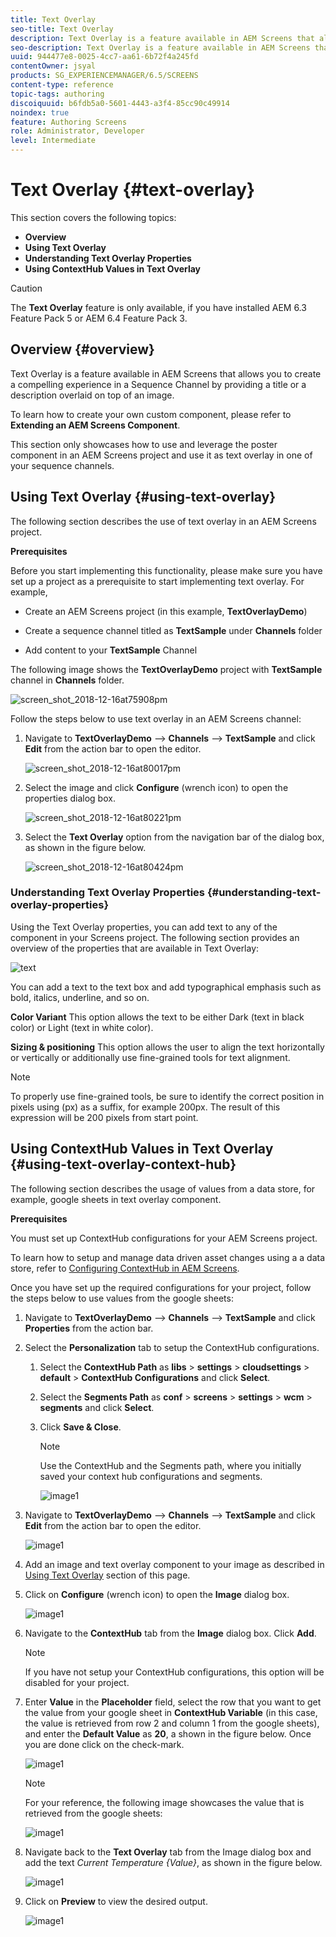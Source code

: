 ```yaml
---
title: Text Overlay
seo-title: Text Overlay
description: Text Overlay is a feature available in AEM Screens that allows you to create a compelling experience in a Sequence Channel by providing a title or a description overlaid on top of an image. Follow this page to learn more.
seo-description: Text Overlay is a feature available in AEM Screens that allows you to create a compelling experience in a Sequence Channel by providing a title or a description overlaid on top of an image. Follow this page to learn more.
uuid: 944477e8-0025-4cc7-aa61-6b72f4a245fd
contentOwner: jsyal
products: SG_EXPERIENCEMANAGER/6.5/SCREENS
content-type: reference
topic-tags: authoring
discoiquuid: b6fdb5a0-5601-4443-a3f4-85cc90c49914
noindex: true
feature: Authoring Screens
role: Administrator, Developer
level: Intermediate
---
```


# Text Overlay {#text-overlay}

This section covers the following topics:

* **Overview**
* **Using Text Overlay**
* **Understanding Text Overlay Properties**
* **Using ContextHub Values in Text Overlay**

>[!CAUTION]
>
>The **Text Overlay** feature is only available, if you have installed AEM 6.3 Feature Pack 5 or AEM 6.4 Feature Pack 3.

## Overview {#overview}

Text Overlay is a feature available in AEM Screens that allows you to create a compelling experience in a Sequence Channel by providing a title or a description overlaid on top of an image.

To learn how to create your own custom component, please refer to **Extending an AEM Screens Component**.

This section only showcases how to use and leverage the poster component in an AEM Screens project and use it as text overlay in one of your sequence channels.

## Using Text Overlay {#using-text-overlay}

The following section describes the use of text overlay in an AEM Screens project.

**Prerequisites**

Before you start implementing this functionality, please make sure you have set up a project as a prerequisite to start implementing text overlay. For example,

* Create an AEM Screens project (in this example, **TextOverlayDemo**)

* Create a sequence channel titled as **TextSample** under **Channels** folder

* Add content to your **TextSample** Channel

The following image shows the **TextOverlayDemo** project with **TextSample** channel in **Channels** folder.

![screen_shot_2018-12-16at75908pm](assets/screen_shot_2018-12-16at75908pm.png)

Follow the steps below to use text overlay in an AEM Screens channel:

1. Navigate to **TextOverlayDemo** --&gt; **Channels** --&gt; **TextSample** and click **Edit** from the action bar to open the editor.

   ![screen_shot_2018-12-16at80017pm](assets/screen_shot_2018-12-16at80017pm.png)

1. Select the image and click **Configure** (wrench icon) to open the properties dialog box.

   ![screen_shot_2018-12-16at80221pm](assets/screen_shot_2018-12-16at80221pm.png)

1. Select the **Text Overlay** option from the navigation bar of the dialog box, as shown in the figure below.

   ![screen_shot_2018-12-16at80424pm](assets/screen_shot_2018-12-16at80424pm.png)

### Understanding Text Overlay Properties {#understanding-text-overlay-properties}

Using the Text Overlay properties, you can add text to any of the component in your Screens project. The following section provides an overview of the properties that are available in Text Overlay:

![text](assets/text.gif)

You can add a text to the text box and add typographical emphasis such as bold, italics, underline, and so on.

**Color Variant** This option allows the text to be either Dark (text in black color) or Light (text in white color).

**Sizing & positioning** This option allows the user to align the text horizontally or vertically or additionally use fine-grained tools for text alignment.

>[!NOTE]
>
>To properly use fine-grained tools, be sure to identify the correct position in pixels using (px) as a suffix, for example 200px. The result of this expression will be 200 pixels from start point.

## Using ContextHub Values in Text Overlay {#using-text-overlay-context-hub}

The following section describes the usage of values from a data store, for example, google sheets in text overlay component. 

**Prerequisites**

You must set up ContextHub configurations for your AEM Screens project. 

To learn how to setup and manage data driven asset changes using a a data store, refer to [Configuring ContextHub in AEM Screens](https://docs.adobe.com/content/help/en/experience-manager-screens/user-guide/developing/configuring-context-hub.html).

Once you have set up the required configurations for your project, follow the steps below to use values from the google sheets: 

1. Navigate to **TextOverlayDemo** --&gt; **Channels** --&gt; **TextSample** and click **Properties** from the action bar.

1. Select the **Personalization** tab to setup the ContextHub configurations.

    1. Select the **ContextHub Path** as **libs** &gt; **settings** &gt; **cloudsettings** &gt; **default** &gt; **ContextHub Configurations** and click **Select**.

    1. Select the **Segments Path** as **conf** &gt; **screens** &gt; **settings** &gt; **wcm** &gt; **segments** and click **Select**.

    1. Click **Save & Close**.

       >[!NOTE]
       >
       >Use the ContextHub and the Segments path, where you initially saved your context hub configurations and segments.

       ![image1](/help/user-guide/assets/text-overlay/text-overlay8.png)

1. Navigate to **TextOverlayDemo** --&gt; **Channels** --&gt; **TextSample** and click **Edit** from the action bar to open the editor.

   ![image1](/help/user-guide/assets/text-overlay/text-overlay1.png)

1. Add an image and text overlay component to your image as described in [Using Text Overlay](/help/user-guide/text-overlay.md#using-text-overlay) section of this page.

1. Click on **Configure** (wrench icon) to open the **Image** dialog box.

   ![image1](/help/user-guide/assets/text-overlay/text-overlay4.png)

1. Navigate to the **ContextHub** tab from the **Image** dialog box. Click **Add**.

   >[!NOTE]
   >If you have not setup your ContextHub configurations, this option will be disabled for your project.

1. Enter **Value** in the **Placeholder** field, select the row that you want to get the value from your google sheet in **ContextHub Variable** (in this case, the value is retrieved from row 2 and column 1 from the google sheets), and enter the **Default Value** as **20**, a shown in the figure below. Once you are done click on the check-mark.

   ![image1](/help/user-guide/assets/text-overlay/text-overlay5.png)

   >[!NOTE]
   >For your reference, the following image showcases the value that is retrieved from the google sheets:

   ![image1](/help/user-guide/assets/text-overlay/text-overlay6.png)

1. Navigate back to the **Text Overlay** tab from the Image dialog box and add the text *Current Temperature {Value}*, as shown in the figure below.

   ![image1](/help/user-guide/assets/text-overlay/text-overlay7.png)

1. Click on **Preview** to view the desired output.

   ![image1](/help/user-guide/assets/text-overlay/text-overlay10.png)















